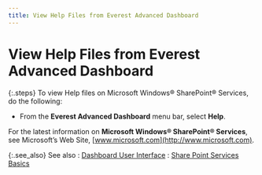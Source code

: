 ```yaml
---
title: View Help Files from Everest Advanced Dashboard
---
```


# View Help Files from Everest Advanced Dashboard


{:.steps}
To view Help files on Microsoft Windows® SharePoint® Services,  do the following:

- From the **Everest Advanced Dashboard** menu bar,  select **Help**.



For the latest information on **Microsoft 
 Windows&#174; 
 SharePoint&#174; 
 Services**, see Microsoft’s Web Site, [www.microsoft.com](http://www.microsoft.com).


{:.see_also}
See also
: [Dashboard  User Interface]({{site.db_baseurl}}/dashboard-user-interface/dashboard_user_interface_ead.html)
: [Share  Point Services Basics]({{site.db_baseurl}}/share-point-services-basics-based-on-windows-network-users-/share_point_services_basics_ead.html)
